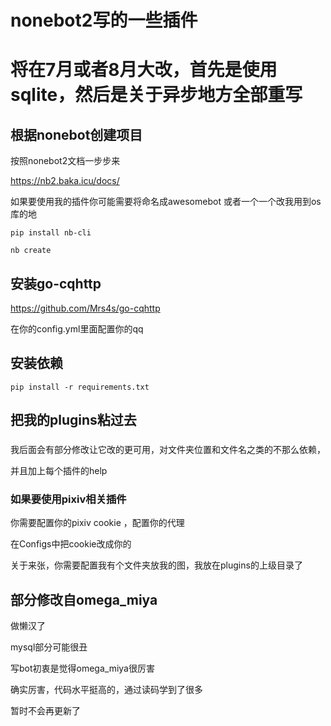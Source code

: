 # nonebot2写的一些插件

# 将在7月或者8月大改，首先是使用sqlite，然后是关于异步地方全部重写

## 根据nonebot创建项目
按照nonebot2文档一步步来

https://nb2.baka.icu/docs/

如果要使用我的插件你可能需要将命名成awesomebot 或者一个一个改我用到os库的地
```
pip install nb-cli
```
```
nb create
```

## 安装go-cqhttp
https://github.com/Mrs4s/go-cqhttp

在你的config.yml里面配置你的qq

## 安装依赖

``` 
pip install -r requirements.txt
```
## 把我的plugins粘过去

### 
我后面会有部分修改让它改的更可用，对文件夹位置和文件名之类的不那么依赖，

并且加上每个插件的help
### 如果要使用pixiv相关插件
你需要配置你的pixiv cookie ，配置你的代理

在Configs中把cookie改成你的

关于来张，你需要配置我有个文件夹放我的图，我放在plugins的上级目录了



## 部分修改自omega_miya

做懒汉了

mysql部分可能很丑

写bot初衷是觉得omega_miya很厉害

确实厉害，代码水平挺高的，通过读码学到了很多

暂时不会再更新了
